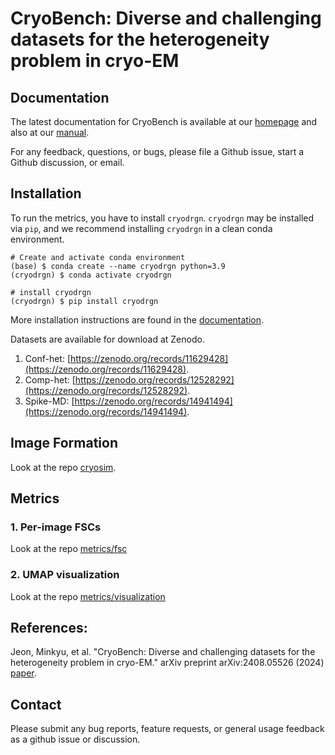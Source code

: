 # CryoBench: Diverse and challenging datasets for the heterogeneity problem in cryo-EM

## Documentation

The latest documentation for CryoBench is available at our [homepage](https://cryobench.cs.princeton.edu/) and also at
our [manual](https://ez-lab.gitbook.io/cryobench).

For any feedback, questions, or bugs, please file a Github issue, start a Github discussion, or email.

## Installation
To run the metrics, you have to install `cryodrgn`.
`cryodrgn` may be installed via `pip`, and we recommend installing `cryodrgn` in a clean conda environment.

    # Create and activate conda environment
    (base) $ conda create --name cryodrgn python=3.9
    (cryodrgn) $ conda activate cryodrgn

    # install cryodrgn
    (cryodrgn) $ pip install cryodrgn

More installation instructions are found in the [documentation](https://ez-lab.gitbook.io/cryodrgn/installation).

Datasets are available for download at Zenodo.

1. Conf-het: [https://zenodo.org/records/11629428](https://zenodo.org/records/11629428).
2. Comp-het: [https://zenodo.org/records/12528292](https://zenodo.org/records/12528292).
3. Spike-MD: [https://zenodo.org/records/14941494](https://zenodo.org/records/14941494).

## Image Formation
Look at the repo [cryosim](https://github.com/ml-struct-bio/CryoBench/tree/main/cryosim).

## Metrics

### 1. Per-image FSCs
Look at the repo [metrics/fsc](https://github.com/ml-struct-bio/CryoBench/tree/main/metrics/fsc)

### 2. UMAP visualization
Look at the repo [metrics/visualization](https://github.com/ml-struct-bio/CryoBench/tree/main/metrics/visualization)


## References:

Jeon, Minkyu, et al. "CryoBench: Diverse and challenging datasets for the heterogeneity problem in cryo-EM." arXiv preprint arXiv:2408.05526 (2024) [paper](https://arxiv.org/abs/2408.05526).

## Contact

Please submit any bug reports, feature requests, or general usage feedback as a github issue or discussion.

